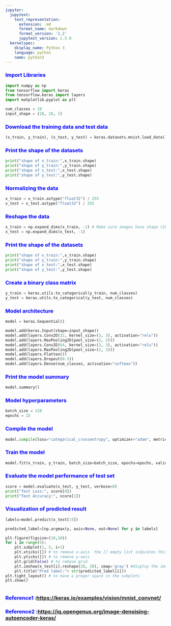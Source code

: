 ```yaml
---
jupyter:
  jupytext:
    text_representation:
      extension: .md
      format_name: markdown
      format_version: '1.2'
      jupytext_version: 1.5.0
  kernelspec:
    display_name: Python 3
    language: python
    name: python3
---
```


### <font color="blue"> Import Libraries </font>

```python
import numpy as np
from tensorflow import keras
from tensorflow.keras import layers
import matplotlib.pyplot as plt
```

```python
num_classes = 10
input_shape = (28, 28, 1)
```

### <font color='blue'> Download the training data and test data</font>

```python
(x_train, y_train), (x_test, y_test) = keras.datasets.mnist.load_data()
```

### <font color='blue'> Print the shape of the datasets </font>

```python
print("shape of x_train:",x_train.shape)
print("shape of y_train:",y_train.shape)
print("shape of x_test:",x_test.shape)
print("shape of y_test:",y_test.shape)
```

### <font color="blue"> Normalizing the data </font>

```python
x_train = x_train.astype("float32") / 255
x_test = x_test.astype("float32") / 255
```

### <font color="blue"> Reshape the data </font>

```python
x_train = np.expand_dims(x_train, -1) # Make sure images have shape (28, 28, 1)
x_test = np.expand_dims(x_test, -1)
```

### <font color='blue'> Print the shape of the datasets </font>

```python
print("shape of x_train:",x_train.shape)
print("shape of y_train:",y_train.shape)
print("shape of x_test:",x_test.shape)
print("shape of y_test:",y_test.shape)
```

### <font color='blue'> Create a binary class matrix </font>

```python
y_train = keras.utils.to_categorical(y_train, num_classes)
y_test = keras.utils.to_categorical(y_test, num_classes)
```

### <font color='blue'> Model architecture </font>

```python
model = keras.Sequential() 
```

```python
model.add(keras.Input(shape=input_shape))
model.add(layers.Conv2D(32, kernel_size=(3, 3), activation="relu"))
model.add(layers.MaxPooling2D(pool_size=(2, 2)))
model.add(layers.Conv2D(64, kernel_size=(3, 3), activation="relu"))
model.add(layers.MaxPooling2D(pool_size=(2, 2)))
model.add(layers.Flatten())
model.add(layers.Dropout(0.5))
model.add(layers.Dense(num_classes, activation="softmax"))
```

### <font color='blue'> Print the model summary </font>

```python
model.summary()
```

### <font color='blue'> Model hyperparameters </font>

```python
batch_size = 128
epochs = 15
```

### <font color='blue'> Compile the model </font>

```python
model.compile(loss="categorical_crossentropy", optimizer="adam", metrics=["accuracy"])
```

### <font color='blue'> Train the model </font>

```python
model.fit(x_train, y_train, batch_size=batch_size, epochs=epochs, validation_split=0.1)
```

### <font color='blue'> Evaluate the model performance of test set</font>

```python
score = model.evaluate(x_test, y_test, verbose=0)
print("Test Loss:", score[0])
print("Test Accuracy:", score[1])
```

### <font color='blue'>Visualization of predicted result</font>

```python
labels=model.predict(x_test[:5])
```

```python
predicted_label=[np.argmax(y, axis=None, out=None) for y in labels]
```

```python
plt.figure(figsize=(10,10))
for i in range(5):
    plt.subplot(1, 5, i+1)
    plt.xticks([]) # to remove x-axis  the [] empty list indicates this
    plt.yticks([]) # to remove y-axis
    plt.grid(False) # to remove grid
    plt.imshow(x_test[i].reshape(28, 28), cmap='gray') #display the image 
    plt.title("Pred label:"+ str(predicted_label[i]))
plt.tight_layout() # to have a proper space in the subplots
plt.show()
```

```python

```

### <font color='blue'> Reference1 :https://keras.io/examples/vision/mnist_convnet/ </font>
### <font color='blue'> Reference2 :https://iq.opengenus.org/image-denoising-autoencoder-keras/ </font>

```python

```
